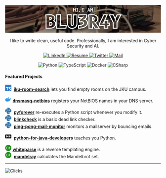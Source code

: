 <img style="max-width: 100%;" src="images/blu3r4y-banner.jpg" />

<p align="center"> I like to write clean, useful code. Professionally, I am interested in Cyber Security and AI. </p>

<p align="center">
    <a href="https://www.linkedin.com/in/mario-kahlhofer" target="blank">
        <img src="https://img.shields.io/badge/LinkedIn-0e76a8?style=flat-square&logo=linkedin&logoColor=white" alt="LinkedIn" />
    </a>
    <a href="https://www.linkedin.com/in/mario-kahlhofer" target="blank">
        <img src="https://img.shields.io/badge/Resume-gray?style=flat-square&logo=dynatrace&logoColor=white" alt="Resume" />
    </a>
    <a href="https://twitter.com/blu3r4y_at" target="blank">
        <img src="https://img.shields.io/badge/-Twitter-1da1f2?style=flat-square&logo=twitter&logoColor=white" alt="Twitter" />
    </a>
    <a href="mailto:mario.kahlhofer@gmail.com" target="blank">
        <img src="https://img.shields.io/badge/-Mail-d14836?style=flat-square&logo=Gmail&logoColor=white" alt="Mail" />
    </a>
</p>

<p align="center">
    <img src="https://img.shields.io/badge/python-black?style=for-the-badge&logo=python&logoColor=white" alt="Python" />
    <img src="https://img.shields.io/badge/typescript-black?style=for-the-badge&logo=typescript&logoColor=white" alt="TypeScript" />
    <img src="https://img.shields.io/badge/docker-black?style=for-the-badge&logo=docker&logoColor=white" alt="Docker" />
    <img src="https://img.shields.io/badge/c%23-black?style=for-the-badge&logo=sharp&logoColor=white" alt="CSharp" />
</p>

#### Featured Projects

<img width="20" height="20" src="images/typescript.svg" />&nbsp; [**jku-room-search**](https://github.com/blu3r4y/jku-room-search) lets you find empty rooms on the JKU campus. <br/>

<img width="20" height="20" src="images/docker.svg" /> [**dnsmasq-netbios**](https://github.com/blu3r4y/docker-dnsmasq-netbios) registers your NetBIOS names in your DNS server. <br/>

<img width="20" height="20" src="images/python.svg" />&nbsp; [**pyforever**](https://github.com/blu3r4y/pyforever) re-executes a Python script whenever you modify it. <br/>
<img width="20" height="20" src="images/python.svg" />&nbsp; [**blinkcheck**](https://github.com/blu3r4y/blinkcheck) is a basic dead link checker. <br/>
<img width="20" height="20" src="images/python.svg" />&nbsp; [**ping-pong-mail-monitor**](https://github.com/blu3r4y/ping-pong-mail-monitor) monitors a mailserver by bouncing emails. <br/>

<img width="20" height="20" src="images/markdown.svg" />&nbsp; [**python-for-java-developers**](https://github.com/blu3r4y/python-for-java-developers) teaches you Python. <br/>

<img width="20" height="20" src="images/csharp.svg" /> [**whiteparse**](https://github.com/blu3r4y/Whiteparse) is a reverse templating engine. <br/>
<img width="20" height="20" src="images/csharp.svg" />&nbsp; [**mandelray**](https://github.com/blu3r4y/Mandelray) calculates the Mandelbrot set. <br/>

---

![Clicks](https://hits.seeyoufarm.com/api/count/incr/badge.svg?url=https%3A%2F%2Fgithub.com%2Fblu3r4y&count_bg=%23777&title_bg=%23333&icon=github.svg&icon_color=white&title=clicks%20daily%20/%20total&edge_flat=true)
